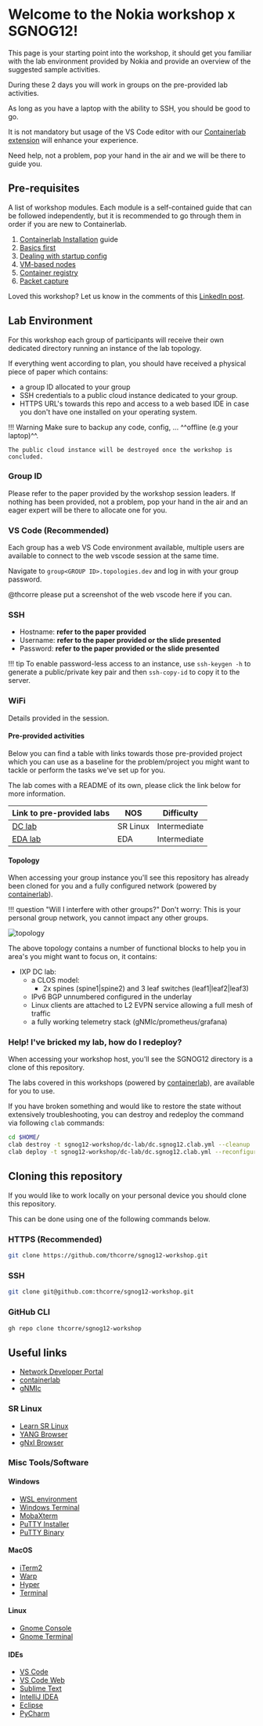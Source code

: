 # Welcome to the Nokia workshop x SGNOG12!

This page is your starting point into the workshop, it should get you familiar with the lab environment provided by Nokia and provide an overview of the suggested sample activities.

During these 2 days you will work in groups on the pre-provided lab activities.

As long as you have a laptop with the ability to SSH, you should be good to go. 

It is not mandatory but usage of the VS Code editor with our [Containerlab extension](https://containerlab.dev/vscode) will enhance your experience.   

Need help, not a problem, pop your hand in the air and we will be there to guide you. 

## Pre-requisites
A list of workshop modules. Each module is a self-contained guide that can be followed independently, but it is recommended to go through them in order if you are new to Containerlab.


1. [Containerlab Installation](05-install/README.md) guide
2. [Basics first](10-basics/README.md)
3. [Dealing with startup config](15-startup/README.md)
4. [VM-based nodes](20-vm/README.md)
5. [Container registry](30-registry/README.md)
6. [Packet capture](40-packet-capture/README.md)

Loved this workshop? Let us know in the comments of this [LinkedIn post](https://www.linkedin.com/posts/thomascorre_datacenter-netdevops-networkautomation-activity-7342728809596538880-dCNJ).

## Lab Environment
For this workshop each group of participants will receive their own dedicated directory running an instance of the lab topology.

If everything went according to plan, you should have received a physical piece of paper which contains:
- a group ID allocated to your group
- SSH credentials to a public cloud instance dedicated to your group. 
- HTTPS URL's towards this repo and access to a web based IDE in case you don't have one installed on your operating system.

!!! Warning
    Make sure to backup any code, config, ... ^^offline (e.g your laptop)^^.

    The public cloud instance will be destroyed once the workshop is concluded.

### Group ID

Please refer to the paper provided by the workshop session leaders. If nothing has been provided, not a problem, pop your hand in the air and an eager expert will be there to allocate one for you. 

### VS Code (Recommended)

Each group has a web VS Code environment available, multiple users are available to connect to the web vscode session at the same time.

Navigate to `group<GROUP ID>.topologies.dev` and log in with your group password.

@thcorre please put a screenshot of the web vscode here if you can.

### SSH

- Hostname: **refer to the paper provided**
- Username: **refer to the paper provided or the slide presented**
- Password: **refer to the paper provided or the slide presented**

!!! tip
    To enable password-less access to an instance, use `ssh-keygen -h` to generate a public/private key pair and then `ssh-copy-id` to copy it to the server.

### WiFi

Details provided in the session.


#### Pre-provided activities

Below you can find a table with links towards those pre-provided project which you can use as a baseline for the problem/project you might want to tackle or perform the tasks we've set up for you.

The lab comes with a README of its own, please click the link below for more information.

| Link to pre-provided labs | NOS | Difficulty |
| --- | --- | --- |
| [DC lab](./dc-lab) | SR Linux | Intermediate |
| [EDA lab](./eda-lab) | EDA | Intermediate |

#### Topology

When accessing your group instance you'll see this repository has already been cloned for you and a fully configured network (powered by [containerlab](https://www.containerlab.dev)).

!!! question "Will I interfere with other groups?"
    Don't worry: This is your personal group network, you cannot impact any other groups.

![topology](./sgnog12-workshop-topology.png)

The above topology contains a number of functional blocks to help you in area's you might want to focus on, it contains:

- IXP DC lab:
    - a CLOS model:
        - 2x spines (spine1|spine2) and 3 leaf switches (leaf1|leaf2|leaf3)
  - IPv6 BGP unnumbered configured in the underlay
  - Linux clients are attached to L2 EVPN service allowing a full mesh of traffic
  - a fully working telemetry stack (gNMIc/prometheus/grafana)

### Help! I've bricked my lab, how do I redeploy? 

When accessing your workshop host, you'll see the SGNOG12 directory is a clone of this repository.

The labs covered in this workshops (powered by [containerlab](https://www.containerlab.dev)), are available for you to use.

If you have broken something and would like to restore the state without extensively troubleshooting, you can destroy and redeploy the command via following `clab` commands:

```sh
cd $HOME/
clab destroy -t sgnog12-workshop/dc-lab/dc.sgnog12.clab.yml --cleanup 
clab deploy -t sgnog12-workshop/dc-lab/dc.sgnog12.clab.yml --reconfigure
```

## Cloning this repository

If you would like to work locally on your personal device you should clone this repository. 

This can be done using one of the following commands below.

### HTTPS (Recommended)
```sh
git clone https://github.com/thcorre/sgnog12-workshop.git
```

### SSH
```sh
git clone git@github.com:thcorre/sgnog12-workshop.git
```

### GitHub CLI
```sh
gh repo clone thcorre/sgnog12-workshop
```

## Useful links

* [Network Developer Portal](https://network.developer.nokia.com/)
* [containerlab](https://containerlab.dev/)
* [gNMIc](https://gnmic.openconfig.net/)

### SR Linux

* [Learn SR Linux](https://learn.srlinux.dev/)
* [YANG Browser](https://yang.srlinux.dev/)
* [gNxI Browser](https://gnxi.srlinux.dev/)

### Misc Tools/Software
#### Windows

* [WSL environment](https://learn.microsoft.com/en-us/windows/wsl/install)
* [Windows Terminal](https://apps.microsoft.com/store/detail/windows-terminal/9N0DX20HK701)
* [MobaXterm](https://mobaxterm.mobatek.net/download.html)
* [PuTTY Installer](https://the.earth.li/~sgtatham/putty/latest/w64/putty-64bit-0.78-installer.msi)
* [PuTTY Binary](https://the.earth.li/~sgtatham/putty/latest/w64/putty.exe)


#### MacOS

* [iTerm2](https://iterm2.com/downloads/stable/iTerm2-3_4_19.zip)
* [Warp](https://app.warp.dev/get_warp)
* [Hyper](https://hyper.is/)
* [Terminal](https://support.apple.com/en-gb/guide/terminal/apd5265185d-f365-44cb-8b09-71a064a42125/mac)

#### Linux

* [Gnome Console](https://apps.gnome.org/en/app/org.gnome.Console/)
* [Gnome Terminal](https://help.gnome.org/users/gnome-terminal/stable/)

#### IDEs

* [VS Code](https://code.visualstudio.com/Download)
* [VS Code Web](https://vscode.dev/)
* [Sublime Text](https://www.sublimetext.com/download)
* [IntelliJ IDEA](https://www.jetbrains.com/idea/download/)
* [Eclipse](https://www.eclipse.org/downloads/)
* [PyCharm](https://www.jetbrains.com/pycharm/download)
